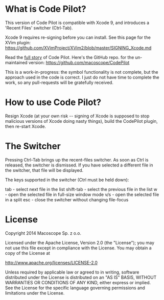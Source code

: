 What is Code Pilot?
===================

This version of Code Pilot is compatible with Xcode 9, and introduces a 'Recent Files' switcher (Ctrl-Tab).

Xcode 9 requires re-signing before you can install. See this page for the XVim plugin: https://github.com/XVimProject/XVim2/blob/master/SIGNING_Xcode.md

Read the [full story](http://macoscope.com/blog/the-story-of-code-pilot/) of Code Pilot. Here's the GitHub repo. for the un-maintained version: https://github.com/macoscope/CodePilot

This is a work-in-progress: the symbol functionality is not complete, but the approach used in the code is correct. I just do not have time to complete the work, so any pull-requests will be gratefully received.

How to use Code Pilot?
======================

Resign Xcode (at your own risk -- signing of Xcode is supposed to stop malicious versions of Xcode doing nasty things), build the CodePilot plugin, then re-start Xcode.


The Switcher
============

Pressing Ctrl-Tab brings up the recent-files switcher. As soon as Ctrl is released, the switcher is dismissed. If you have selected a different file in the switcher, that file will be displayed.

The keys supported in the switcher (Ctrl must be held down):

tab - select next file in the list
shift-tab - select the previous file in the list
w - open the selected file in full-size window mode
v/s - open the selected file in a split
esc - close the switcher without changing file-focus

License
=======

Copyright 2014 Macoscope Sp. z o.o.

Licensed under the Apache License, Version 2.0 (the "License"); you may not use this file except in compliance with the License. You may obtain a copy of the License at

http://www.apache.org/licenses/LICENSE-2.0

Unless required by applicable law or agreed to in writing, software distributed under the License is distributed on an "AS IS" BASIS, WITHOUT WARRANTIES OR CONDITIONS OF ANY KIND, either express or implied. See the License for the specific language governing permissions and limitations under the License.

